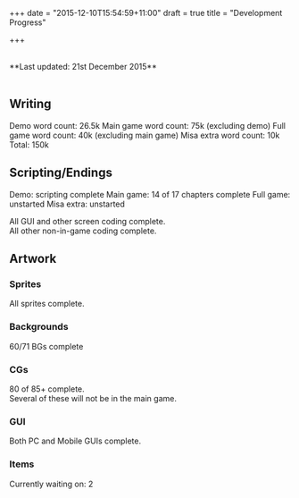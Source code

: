 +++
date = "2015-12-10T15:54:59+11:00"
draft = true
title = "Development Progress"

+++

<br>
**Last updated: 21st December 2015**<br>
<br>

## Writing

Demo word count: 26.5k
Main game word count: 75k (excluding demo)
Full game word count: 40k (excluding main game)
Misa extra word count: 10k
Total: 150k

## Scripting/Endings

Demo: scripting complete
Main game: 14 of 17 chapters complete
Full game: unstarted
Misa extra: unstarted

All GUI and other screen coding complete.  
All other non-in-game coding complete.

## Artwork

### Sprites

All sprites complete.

### Backgrounds

60/71 BGs complete

### CGs

80 of 85+ complete.  
Several of these will not be in the main game.  

### GUI

Both PC and Mobile GUIs complete.

### Items

Currently waiting on: 2